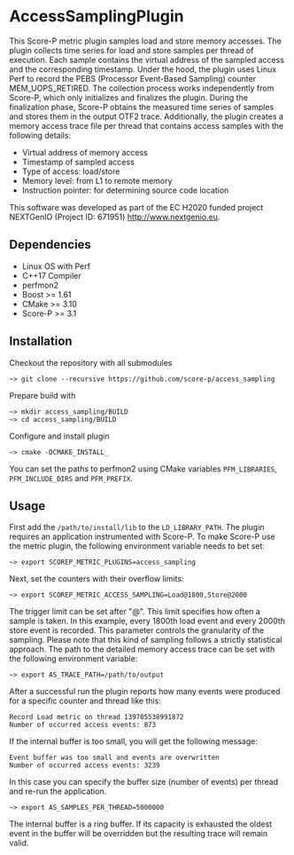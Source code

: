 # AccessSamplingPlugin
This Score-P metric plugin samples load and store memory accesses. The plugin collects time series for load and store samples per thread of execution. Each sample contains the virtual address of the sampled access and the corresponding
timestamp. Under the hood, the plugin uses Linux Perf to record the PEBS (Processor Event-Based
Sampling) counter MEM_UOPS_RETIRED. The collection process works independently from Score-P,
which only initializes and finalizes the plugin. During the finalization phase, Score-P obtains the
measured time series of samples and stores them in the output OTF2 trace. Additionally, the plugin
creates a memory access trace file per thread that contains access samples with the following
details:

- Virtual address of memory access
- Timestamp of sampled access
- Type of access: load/store
- Memory level: from L1 to remote memory
- Instruction pointer: for determining source code location

This software was developed as part of the EC H2020 funded project NEXTGenIO (Project ID: 671951) http://www.nextgenio.eu.

## Dependencies
- Linux OS with Perf
- C++17 Compiler
- perfmon2
- Boost >= 1.61
- CMake >= 3.10
- Score-P >= 3.1

## Installation

Checkout the repository with all submodules
```
~> git clone --recursive https://github.com/score-p/access_sampling
```

Prepare build with
```
~> mkdir access_sampling/BUILD
~> cd access_sampling/BUILD
```

Configure and install plugin
```
~> cmake -DCMAKE_INSTALL_
```
You can set the paths to perfmon2 using CMake variables `PFM_LIBRARIES`, `PFM_INCLUDE_DIRS` and `PFM_PREFIX`.

## Usage
First add the `/path/to/install/lib` to the `LD_LIBRARY_PATH`. The plugin requires an application
instrumented with Score-P. To make Score-P use the metric plugin, the following environment
variable needs to bet set:
```
~> export SCOREP_METRIC_PLUGINS=access_sampling
```
Next, set the counters with their overflow limits:
```
~> export SCOREP_METRIC_ACCESS_SAMPLING=Load@1800,Store@2000
```
The trigger limit can be set after "@". This limit specifies how often a sample is taken. In this
example, every 1800th load event and every 2000th store event is recorded. This parameter controls
the granularity of the sampling. Please note that this kind of sampling follows a strictly statistical
approach.
The path to the detailed memory access trace can be set with the following environment variable:
```
~> export AS_TRACE_PATH=/path/to/output
```
After a successful run the plugin reports how many events were produced for a specific counter and
thread like this:
```
Record Load metric on thread 139705538991872
Number of occurred access events: 873
```
If the internal buffer is too small, you will get the following message:
```
Event buffer was too small and events are overwritten
Number of occurred access events: 3239
```
In this case you can specify the buffer size (number of events) per thread and re-run the application.
```
~> export AS_SAMPLES_PER_THREAD=5000000
```
The internal buffer is a ring buffer. If its capacity is exhausted the oldest event in the buffer will be
overridden but the resulting trace will remain valid.
